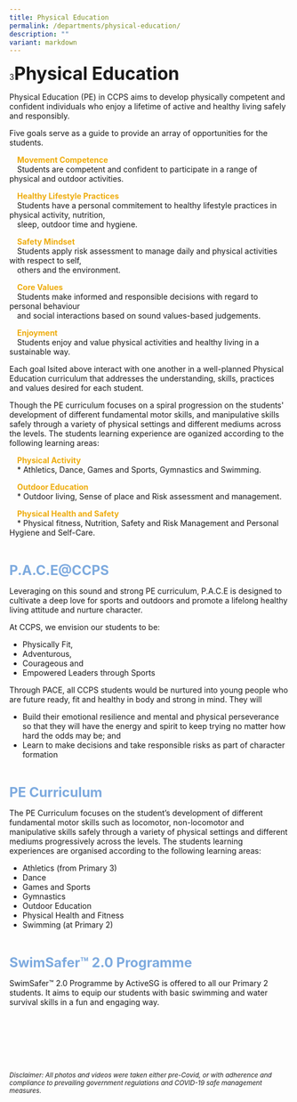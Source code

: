```yaml
---
title: Physical Education
permalink: /departments/physical-education/
description: ""
variant: markdown
---
```

3<b><font size="6">Physical Education</font></b>

Physical Education (PE) in CCPS aims to develop physically competent and confident individuals who enjoy a lifetime of active and healthy living safely and responsibly.

Five goals serve as a guide to provide an array of opportunities for the students.

 <b><font color="#eeac0d">Movement Competence</font></b><br>
 Students are competent and confident to participate in a range of physical and outdoor activities.<br>

 <b><font color="#eeac0d">Healthy Lifestyle Practices</font></b><br>
 Students have a personal commitement to healthy lifestyle practices in physical activity, nutrition,<br>
 sleep, outdoor time and hygiene.

 <b><font color="#eeac0d">Safety Mindset</font></b><br>
 Students apply risk assessment to manage daily and physical activities with respect to self,<br>
 others and the environment.

 <b><font color="#eeac0d">Core Values</font></b><br>
 Students make informed and responsible decisions with regard to personal behaviour<br>
 and social interactions based on sound values-based judgements.

 <b><font color="#eeac0d">Enjoyment</font></b><br>
 Students enjoy and value physical activities and healthy living in a sustainable way.

Each goal lsited above interact with one another in a well-planned Physical Education curriculum that addresses the understanding, skills, practices and values desired for each student.

Though the PE curriculum focuses on a spiral progression on the students' development of different fundamental motor skills, and manipulative skills safely through a variety of physical settings and different mediums across the levels. The students learning experience are oganized according to the following learning areas:

 <b><font color="#eeac0d">Physical Activity</font></b><br>
 * Athletics, Dance, Games and Sports, Gymnastics and Swimming.

 <b><font color="#eeac0d">Outdoor Education</font></b><br>
 * Outdoor living, Sense of place and Risk assessment and management.

 <b><font color="#eeac0d">Physical Health and Safety</font></b><br>
 * Physical fitness, Nutrition, Safety and Risk Management and Personal Hygiene and Self-Care.


<br>

<b><font size="5" color="#7daadf">P.A.C.E@CCPS</font></b>
  
Leveraging on this sound and strong PE curriculum, P.A.C.E is designed to cultivate a deep love for sports and outdoors and promote a lifelong healthy living attitude and nurture character.
  
At CCPS, we envision our students to be:
  
*  Physically Fit,
*  Adventurous,
*  Courageous and
*  Empowered Leaders through Sports
  
Through PACE, all CCPS students would be nurtured into young people who are future ready, fit and healthy in body and strong in mind. They will  
  
*   Build their emotional resilience and mental and physical perseverance so that they will have the energy and spirit to keep trying no matter how hard the odds may be; and
*   Learn to make decisions and take responsible risks as part of character formation

<br>

<b><font size="5" color="#7daadf">PE Curriculum</font></b>
  
The PE Curriculum focuses on the student’s development of different fundamental motor skills such as locomotor, non-locomotor and manipulative skills safely through a variety of physical settings and different mediums progressively across the levels. The students learning experiences are organised according to the following learning areas:  
  

*   Athletics (from Primary 3)
*   Dance
*   Games and Sports
*   Gymnastics
*   Outdoor Education
*   Physical Health and Fitness
*   Swimming (at Primary 2)

<br>

<b><font size="5" color="#7daadf">SwimSafer™ 2.0 Programme</font></b>
  
SwimSafer™ 2.0 Programme by ActiveSG is offered to all our Primary 2 students. It aims to equip our students with basic swimming and water survival skills in a fun and engaging way.


<br><br><br><br><br><br>
<sup>_Disclaimer: All photos and videos were taken either pre-Covid, or with adherence and compliance to prevailing government regulations and COVID-19 safe management measures._</sup>